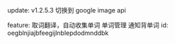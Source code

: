 update:
v1.2.5.3  切换到 google image api

feature:
取词翻译，自动收集单词
单词管理
通知背单词
id: oegblnjiajbfeegijlnblepdodmnddbk